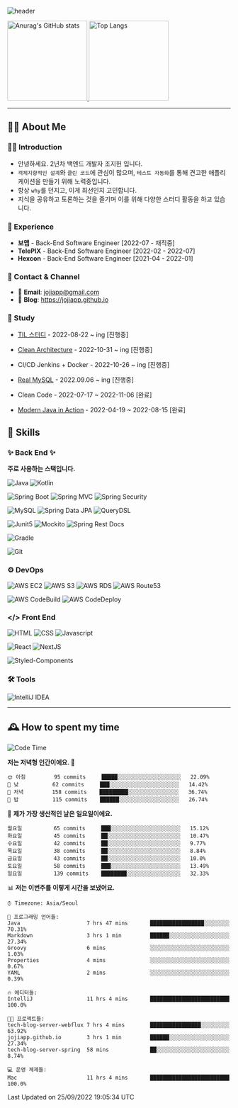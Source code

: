 ![header](https://capsule-render.vercel.app/api?type=transparent&fontColor=6b32af&height=200&text=Back-End%20Developer&fontSize=60)

<!-- 
[![Anurag's GitHub stats](https://github-readme-stats.vercel.app/api?username=jojiapp&show_icons=true&theme=midnight-purple&locale=kr)](https://github.com/jojiapp/TIL)
 -->
 
<a href="https://github.com/jojiapp/TIL">
  <img height="180px" src="https://github-readme-stats.vercel.app/api?username=jojiapp&show_icons=true&theme=midnight-purple&locale=kr" alt="Anurag's GitHub stats"/>
</a>

<a href="https://github.com/jojiapp/TIL">
  <img height="180px" src="https://github-readme-stats.vercel.app/api/top-langs/?username=jojiapp&theme=midnight-purple&layout=compact&locale=kr" alt="Top Langs"/>
</a>

<!-- 
<a href="https://solved.ac/jojiapp97">
  <img height="180px" src="http://mazassumnida.wtf/api/v2/generate_badge?boj=jojiapp97" alt="Solved.ac프로필"/>
</a>
 -->
---

## 💁‍♂️ About Me

### 🙇‍♂️ Introduction

- 안녕하세요. 2년차 백엔드 개발자 조지헌 입니다.
- `객체지향적인 설계`와 `클린 코드`에 관심이 많으며, `테스트 자동화`를 통해 견고한 애플리케이션을 만들기 위해 노력중입니다.
- 항상 `why`를 던지고, 이게 최선인지 고민합니다.
- 지식을 공유하고 토론하는 것을 즐기며 이를 위해 다양한 스터디 활동을 하고 있습니다.

### 💼 Experience

- **보맵** - Back-End Software Engineer [2022-07 - 재직중]
- **TelePIX** - Back-End Software Engineer [2022-02 - 2022-07]
- **Hexcon** - Back-End Software Engineer [2021-04 - 2022-01]

### 🤝 Contact & Channel

- 📧 **Email**: jojiapp@gmail.com
- 📜 **Blog**: https://jojiapp.github.io

### 📖 Study

- [TIL 스터디](https://www.notion.so/somsom1221/Today-I-Learned-Study-2d4e05685bdd4d33825de177f0699a13) - 2022-08-22 ~ ing [진행중]

- [Clean Architecture](https://github.com/KEEP-GOING-STUDYING/CleanArchitecture) - 2022-10-31 ~ ing [진행중]
- CI/CD Jenkins + Docker - 2022-10-26 ~ ing [진행중]
- [Real MySQL](https://github.com/KEEP-GOING-STUDYING/RealMySQL) - 2022.09.06 ~ ing [진행중]
- Clean Code - 2022-07-17 ~ 2022-11-06 [완료]
- [Modern Java in Action](https://github.com/Tianea2160/ModernJavaInActionStudy) - 2022-04-19 ~ 2022-08-15 [완료]

## 🔨 Skills

### ✨ Back End ✨

**주로 사용하는 스택입니다.**

![Java](https://img.shields.io/badge/-Java-007396?logo=java&logoColor=white)
![Kotlin](https://img.shields.io/badge/-Kotlin-7F52FF?logo=kotlin&logoColor=white)

![Spring Boot](https://img.shields.io/badge/-Spring%20Boot-6DB33F?logo=spring%20boot&logoColor=white)
![Spring MVC](https://img.shields.io/badge/-Spring%20MVC-6DB33F)
![Spring Security](https://img.shields.io/badge/-Spring%20Security-6DB33F?logo=spring%20security&logoColor=white)

![MySQL](https://img.shields.io/badge/-MySQL-4479A1?logo=mysql&logoColor=white)
![Spring Data JPA](https://img.shields.io/badge/-Spring%20Data%20JPA-6DB33F?)
![QueryDSL](https://img.shields.io/badge/-QueryDSL-3E4348)

![Junit5](https://img.shields.io/badge/-Junit5-25A162?logo=junit5&logoColor=white)
![Mockito](https://img.shields.io/badge/-Mockito-25A162?)
![Spring Rest Docs](https://img.shields.io/badge/-Spring%20Rest%20Docs-6DB33F)

![Gradle](https://img.shields.io/badge/-Gradle-02303A?logo=gradle&logoColor=white)

![Git](https://img.shields.io/badge/-Git-F05032?logo=git&logoColor=white)

### ⚙️ DevOps

![AWS EC2](https://img.shields.io/badge/-AWS%20EC2-FF9900)
![AWS S3](https://img.shields.io/badge/-AWS%20S3-569A31?logo=Amazon%20S3&logoColor=white)
![AWS RDS](https://img.shields.io/badge/-AWS%20RDS-4053D6)
![AWS Route53](https://img.shields.io/badge/-AWS%20Route53-FF9900)

![AWS CodeBuild](https://img.shields.io/badge/-AWS%20CodeBuild-6DB33F)
![AWS CodeDeploy](https://img.shields.io/badge/-AWS%20CodeDeploy-6DB33F?&)

### </> Front End

![HTML](https://img.shields.io/badge/-HTML-E34F26?logo=html5&logoColor=white)
![CSS](https://img.shields.io/badge/-CSS-1572B6?logo=css3&logoColor=white)
![Javascript](https://img.shields.io/badge/-Javascript-F7DF1E?logo=javascript&logoColor=white)

![React](https://img.shields.io/badge/-React-61DAFB?logo=react&logoColor=white)
![NextJS](https://img.shields.io/badge/-NextJS-000000?logo=next.js&logoColor=white)

![Styled-Components](https://img.shields.io/badge/Styled%20Components-DB7093?logo=styledComponents&logoColor=white)

### 🛠 Tools

![IntelliJ IDEA](https://img.shields.io/badge/-IntelliJ%20IDEA-FF0000?logo=intellij%20idea&logoColor=white)

---

## 🕰 How to spent my time
<!--START_SECTION:waka-->
![Code Time](http://img.shields.io/badge/Code%20Time-455%20hrs%2051%20mins-blue)

**저는 저녁형 인간이에요. 🦉** 

```text
🌞 아침         95 commits     █████░░░░░░░░░░░░░░░░░░░░   22.09% 
🌆 낮　         62 commits     ███░░░░░░░░░░░░░░░░░░░░░░   14.42% 
🌃 저녁         158 commits    █████████░░░░░░░░░░░░░░░░   36.74% 
🌙 밤　         115 commits    ██████░░░░░░░░░░░░░░░░░░░   26.74%

```
📅 **제가 가장 생산적인 날은 일요일이에요.** 

```text
월요일          65 commits     ███░░░░░░░░░░░░░░░░░░░░░░   15.12% 
화요일          45 commits     ██░░░░░░░░░░░░░░░░░░░░░░░   10.47% 
수요일          42 commits     ██░░░░░░░░░░░░░░░░░░░░░░░   9.77% 
목요일          38 commits     ██░░░░░░░░░░░░░░░░░░░░░░░   8.84% 
금요일          43 commits     ██░░░░░░░░░░░░░░░░░░░░░░░   10.0% 
토요일          58 commits     ███░░░░░░░░░░░░░░░░░░░░░░   13.49% 
일요일          139 commits    ████████░░░░░░░░░░░░░░░░░   32.33%

```


📊 **저는 이번주를 이렇게 시간을 보냈어요.** 

```text
⌚︎ Timezone: Asia/Seoul

💬 프로그래밍 언어들: 
Java                     7 hrs 47 mins       █████████████████░░░░░░░░   70.31% 
Markdown                 3 hrs 1 min         ██████░░░░░░░░░░░░░░░░░░░   27.34% 
Groovy                   6 mins              ░░░░░░░░░░░░░░░░░░░░░░░░░   1.03% 
Properties               4 mins              ░░░░░░░░░░░░░░░░░░░░░░░░░   0.67% 
YAML                     2 mins              ░░░░░░░░░░░░░░░░░░░░░░░░░   0.39%

🔥 에디터들: 
IntelliJ                 11 hrs 4 mins       █████████████████████████   100.0%

🐱‍💻 프로젝트들: 
tech-blog-server-webflux 7 hrs 4 mins        ████████████████░░░░░░░░░   63.92% 
jojiapp.github.io        3 hrs 1 min         ██████░░░░░░░░░░░░░░░░░░░   27.34% 
tech-blog-server-spring  58 mins             ██░░░░░░░░░░░░░░░░░░░░░░░   8.74%

💻 운영 체제들: 
Mac                      11 hrs 4 mins       █████████████████████████   100.0%

```


 Last Updated on 25/09/2022 19:05:34 UTC
<!--END_SECTION:waka-->
